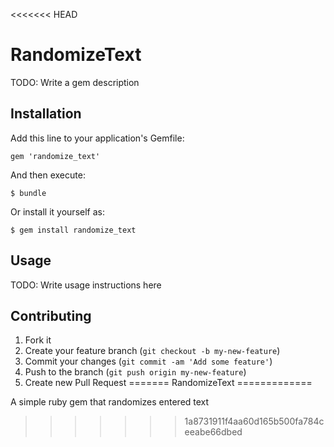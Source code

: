 <<<<<<< HEAD
# RandomizeText

TODO: Write a gem description

## Installation

Add this line to your application's Gemfile:

    gem 'randomize_text'

And then execute:

    $ bundle

Or install it yourself as:

    $ gem install randomize_text

## Usage

TODO: Write usage instructions here

## Contributing

1. Fork it
2. Create your feature branch (`git checkout -b my-new-feature`)
3. Commit your changes (`git commit -am 'Add some feature'`)
4. Push to the branch (`git push origin my-new-feature`)
5. Create new Pull Request
=======
RandomizeText
=============

A simple ruby gem that randomizes entered text
>>>>>>> 1a8731911f4aa60d165b500fa784ceeabe66dbed
